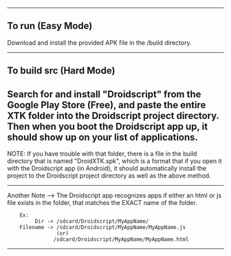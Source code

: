 
-------------------------------------------------------------------------------
To run (Easy Mode)
------------------
Download and install the provided APK file in the /build directory.



-------------------------------------------------------------------------------
To build src (Hard Mode)
------------------------
  Search for and install "Droidscript" from the Google Play Store (Free),
  and paste the entire XTK folder into the Droidscript project directory.
  Then when you boot the Droidscript app up, it should show up on your
  list of applications.
-------------------------------------------------------------------------------
NOTE:   If you have trouble with that folder, there is a file in the
        build directory that is named "DroidXTK.spk", which is a format
        that if you open it with the Droidscript app (in Android), it
        should automatically install the project to the Droidscript
        project directory as well as the above method.

-------------------------------------------------------------------------------
Another Note --> The Droidscript app recognizes apps if either an
html or js file exists in the folder, that matches
the EXACT name of the folder.

        Ex:
             Dir -> /sdcard/Droidscript/MyAppName/
        Filename -> /sdcard/Droidscript/MyAppName/MyAppName.js
                    (or)
                   /sdcard/Droidscript/MyAppName/MyAppName.html
-------------------------------------------------------------------------------